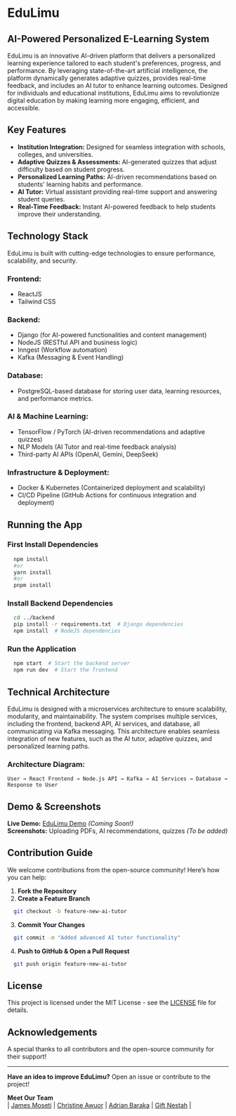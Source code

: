 # EduLimu

## AI-Powered Personalized E-Learning System
EduLimu is an innovative AI-driven platform that delivers a personalized learning experience tailored to each student's preferences, progress, and performance. By leveraging state-of-the-art artificial intelligence, the platform dynamically generates adaptive quizzes, provides real-time feedback, and includes an AI tutor to enhance learning outcomes. Designed for individuals and educational institutions, EduLimu aims to revolutionize digital education by making learning more engaging, efficient, and accessible.

## Key Features
- **Institution Integration:** Designed for seamless integration with schools, colleges, and universities.
- **Adaptive Quizzes & Assessments:** AI-generated quizzes that adjust difficulty based on student progress.
- **Personalized Learning Paths:** AI-driven recommendations based on students' learning habits and performance.
- **AI Tutor:** Virtual assistant providing real-time support and answering student queries.
- **Real-Time Feedback:** Instant AI-powered feedback to help students improve their understanding.

## Technology Stack
EduLimu is built with cutting-edge technologies to ensure performance, scalability, and security.

### **Frontend:**
- ReactJS
- Tailwind CSS

### **Backend:**
- Django (for AI-powered functionalities and content management)
- NodeJS (RESTful API and business logic)
- Inngest (Workflow automation)
- Kafka (Messaging & Event Handling)

### **Database:**
- PostgreSQL-based database for storing user data, learning resources, and performance metrics.

### **AI & Machine Learning:**
- TensorFlow / PyTorch (AI-driven recommendations and adaptive quizzes)
- NLP Models (AI Tutor and real-time feedback analysis)
- Third-party AI APIs (OpenAI, Gemini, DeepSeek)

### **Infrastructure & Deployment:**
- Docker & Kubernetes (Containerized deployment and scalability)
- CI/CD Pipeline (GitHub Actions for continuous integration and deployment)

## Running the App
### **First Install Dependencies**
```sh
  npm install
  #or
  yarn install
  #or
  pnpm install
```
### **Install Backend Dependencies**
```sh
  cd ../backend
  pip install -r requirements.txt  # Django dependencies
  npm install  # NodeJS dependencies
```
### **Run the Application**
```sh
  npm start  # Start the backend server
  npm run dev  # Start the frontend
```

## Technical Architecture
EduLimu is designed with a microservices architecture to ensure scalability, modularity, and maintainability. The system comprises multiple services, including the frontend, backend API, AI services, and database, all communicating via Kafka messaging. This architecture enables seamless integration of new features, such as the AI tutor, adaptive quizzes, and personalized learning paths.

### **Architecture Diagram:**
```
User → React Frontend → Node.js API → Kafka → AI Services → Database → Response to User
```

## Demo & Screenshots
**Live Demo:** [EduLimu Demo](https://edulimu.app) *(Coming Soon!)*  
**Screenshots:** Uploading PDFs, AI recommendations, quizzes *(To be added)*

## Contribution Guide
We welcome contributions from the open-source community! Here’s how you can help:

1. **Fork the Repository**
2. **Create a Feature Branch**
```sh
  git checkout -b feature-new-ai-tutor
```
3. **Commit Your Changes**
```sh
  git commit -m "Added advanced AI tutor functionality"
```
4. **Push to GitHub & Open a Pull Request**
```sh
  git push origin feature-new-ai-tutor
```

## License
This project is licensed under the MIT License - see the [LICENSE](LICENSE) file for details.

## Acknowledgements
A special thanks to all contributors and the open-source community for their support!

---

**Have an idea to improve EduLimu?** Open an issue or contribute to the project! 



**Meet Our Team**\
| [James Moseti](https://github.com/james-moseti) | [Christine Awuor](https://github.com/OdegiChristine) | [Adrian Baraka](https://github.com/adrianbaraka) | [Gift Nestah](https://github.com/PantheraNestah) | 





